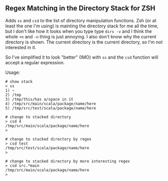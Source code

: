 ## Regex Matching in the Directory Stack for ZSH ##

Adds `ss` and `csd` to the list of directory manipulation functions.  Zsh (or at
least the one I'm using) is mainting the directory stack for me all the time,
but I don't like how it looks when you type type `dirs -v` and I think the whole
`+n` and `-n` thing is just annoying.  I also don't know why the current
directory is shown.  The current directory is the current directory, so I'm not
interested in it.

So I've simplified it to look "better" (IMO) with `ss` and the `csd` function
will accept a regular expression.

Usage:

    # show stack
    > ss
    1) ~
    2) /tmp
    3) /tmp/this/has a/space in it
    4) /tmp/src/main/scala/package/name/here
    5) /tmp/src/test/scala/package/name/here

    # change to stacked directory
    > csd 4
    /tmp/src/main/scala/package/name/here
    >

    # change to stacked directory by regex
    > csd test
    /tmp/src/test/scala/package/name/here
    >

    # change to stacked directory by more interesting regex
    > csd src.*main
    /tmp/src/main/scala/package/name/here
    >
